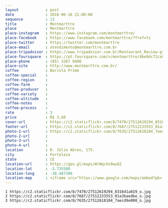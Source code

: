 ```yaml
---
layout            : post
date              : 2016-06-16 21:00:00
sequence          : 13
title             : Montmarttre
place             : Montmarttre
place-instagram   : https://www.instagram.com/montmarttre/
place-facebook    : https://www.facebook.com/montmarttre/?fref=ts
place-twitter     : https://twitter.com/montmarttre
place-email       : atendimento@montmarttre.com.br
place-tripadvisor : https://www.tripadvisor.com.br/Restaurant_Review-g303293-d4475086-Reviews-Montmarttre-Fortaleza_State_of_Ceara.html
place-foursquare  : https://pt.foursquare.com/v/montmarttre/4be9dc72ca97d13ab0756c77
place-phone       : (85) 3267 9490
place-site        : http://www.montmarttre.com.br/
coffee            : Barista Prime
coffee-special    : 
coffee-region     : 
coffee-farm       : 
coffee-producer   : 
coffee-variety    : 
coffee-altitude   : 
coffee-notes      : 
coffee-process    : 
rate              : 3
price             : R$ 3,60
cover-url         : https://c2.staticflickr.com/8/7470/27512619294_8316d1a019_o.jpg
footer-url        : https://c2.staticflickr.com/8/7687/27512233553_01a3baedbe_o.jpg
photo-1-url       : https://c2.staticflickr.com/8/7635/27512618104_7aecd9e008_o.jpg
photo-2-url       : 
photo-3-url       : 
photo-4-url       : 
location          : R. Júlio Abreu, 175.
city              : Fortaleza
state             : CE
location-url      : https://goo.gl/maps/WrWqckn9wu62
location-lat      : -3.735508
location-long     : -38.487396
location-map      : <iframe src="https://www.google.com/maps/embed?pb=!1m18!1m12!1m3!1d3981.3415169550567!2d-38.48956278573137!3d-3.735545644253717!2m3!1f0!2f0!3f0!3m2!1i1024!2i768!4f13.1!3m3!1m2!1s0x7c7487decaed479%3A0xd6aa338eefd3cbb4!2sMONTMARTTRE!5e0!3m2!1spt-BR!2sbr!4v1468175033365" width="100%" height="450" frameborder="0" style="border:0" scrolling="no"></iframe>
---
```



	1 https://c2.staticflickr.com/8/7470/27512619294_8316d1a019_o.jpg
	2 https://c2.staticflickr.com/8/7687/27512233553_01a3baedbe_o.jpg
    3 https://c2.staticflickr.com/8/7635/27512618104_7aecd9e008_o.jpg

